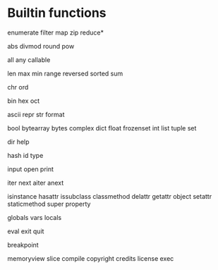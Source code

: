 # Builtin functions

enumerate
filter
map
zip
reduce*


abs
divmod
round
pow


all
any
callable


len
max
min
range
reversed
sorted
sum


chr
ord


bin
hex
oct

ascii
repr
str
format


bool
bytearray
bytes
complex
dict
float
frozenset
int
list
tuple
set


dir
help


hash
id
type


input
open
print


iter
next
aiter
anext


isinstance
hasattr
issubclass
classmethod
delattr
getattr
object
setattr
staticmethod
super
property


globals
vars
locals


eval
exit
quit


breakpoint


memoryview
slice
compile
copyright
credits
license
exec
